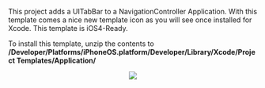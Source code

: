 This project adds a UITabBar to a NavigationController Application. With this template comes a nice new template icon as you will see once installed for Xcode. This template is iOS4-Ready.

To install this template, unzip the contents to <strong>/Developer/Platforms/iPhoneOS.platform/Developer/Library/Xcode/Project Templates/Application/</strong>

<center><img src="http://www.wrightscs.com/content/uploads/tabnav/uitabbarnav.png"></center>